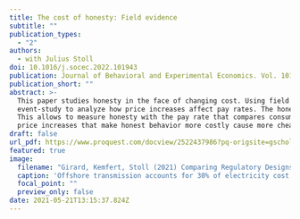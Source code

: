```yaml
---
title: The cost of honesty: Field evidence
subtitle: ""
publication_types:
  - "2"
authors:
  - with Julius Stoll
doi: 10.1016/j.socec.2022.101943
publication: Journal of Behavioral and Experimental Economics. Vol. 101, Dezember 2022
publication_short: ""
abstract: >-
  This paper studies honesty in the face of changing cost. Using field data from a snack delivery company that employs an honesty payment system, the paper presents an 
  event-study to analyze how price increases affect pay rates. The honesty payment system expects customers to pay a listed price for each consumed snack. 
  This allows to measure honesty with the pay rate that compares consumption to payments. The results, which draw on deliveries from several thousand firms, show that 
  price increases that make honest behavior more costly cause more cheating. Price increases of 15% trigger a fall in pay rates of 11%.
draft: false
url_pdf: https://www.proquest.com/docview/2522437986?pq-origsite=gscholar&fromopenview=true
featured: true
image:
  filename: "Girard, Kemfert, Stoll (2021) Comparing Regulatory Designs for the Transmission of Offshore Wind Energy.pdf"
  caption: 'Offshore transmission accounts for 30% of electricity cost from offshore wind farms.'
  focal_point: ""
  preview_only: false
date: 2021-05-21T13:15:37.824Z
---
```

